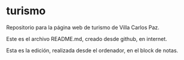 # turismo
Repositorio para la página web de turismo de Villa Carlos Paz.

Este es el archivo README.md, creado desde github, en internet.

Esta es la edición, realizada desde el ordenador, en el block de notas.